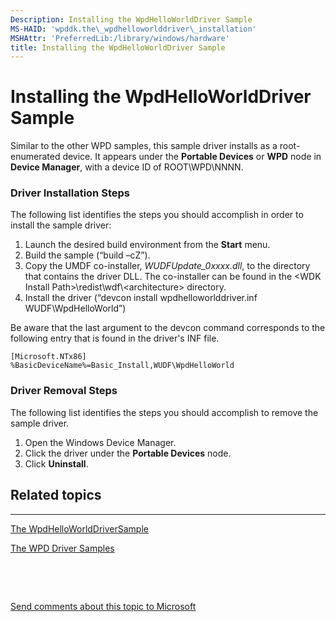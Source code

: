 ```yaml
---
Description: Installing the WpdHelloWorldDriver Sample
MS-HAID: 'wpddk.the\_wpdhelloworlddriver\_installation'
MSHAttr: 'PreferredLib:/library/windows/hardware'
title: Installing the WpdHelloWorldDriver Sample
---
```


# Installing the WpdHelloWorldDriver Sample


Similar to the other WPD samples, this sample driver installs as a root-enumerated device. It appears under the **Portable Devices** or **WPD** node in **Device Manager**, with a device ID of ROOT\\WPD\\NNNN.

### <span id="Driver_Installation_Steps"></span><span id="driver_installation_steps"></span><span id="DRIVER_INSTALLATION_STEPS"></span>Driver Installation Steps

The following list identifies the steps you should accomplish in order to install the sample driver:

1.  Launch the desired build environment from the **Start** menu.
2.  Build the sample (“build –cZ”).
3.  Copy the UMDF co-installer, *WUDFUpdate\_0xxxx.dll*, to the directory that contains the driver DLL. The co-installer can be found in the &lt;WDK Install Path&gt;\\redist\\wdf\\&lt;architecture&gt; directory.
4.  Install the driver (“devcon install wpdhelloworlddriver.inf WUDF\\WpdHelloWorld”)

Be aware that the last argument to the devcon command corresponds to the following entry that is found in the driver's INF file.

```ManagedCPlusPlus
[Microsoft.NTx86]
%BasicDeviceName%=Basic_Install,WUDF\WpdHelloWorld
```

### <span id="Driver_Removal_Steps"></span><span id="driver_removal_steps"></span><span id="DRIVER_REMOVAL_STEPS"></span>Driver Removal Steps

The following list identifies the steps you should accomplish to remove the sample driver.

1.  Open the Windows Device Manager.
2.  Click the driver under the **Portable Devices** node.
3.  Click **Uninstall**.

## <span id="related_topics"></span>Related topics


****
[The WpdHelloWorldDriverSample](the-sample-driver-architecture.md)

[The WPD Driver Samples](the-wpd-driver-samples.md)

 

 

[Send comments about this topic to Microsoft](mailto:wsddocfb@microsoft.com?subject=Documentation%20feedback%20[wpd_dk\wpddk]:%20Installing%20the%20WpdHelloWorldDriver%20Sample%20%20RELEASE:%20%281/5/2017%29&body=%0A%0APRIVACY%20STATEMENT%0A%0AWe%20use%20your%20feedback%20to%20improve%20the%20documentation.%20We%20don't%20use%20your%20email%20address%20for%20any%20other%20purpose,%20and%20we'll%20remove%20your%20email%20address%20from%20our%20system%20after%20the%20issue%20that%20you're%20reporting%20is%20fixed.%20While%20we're%20working%20to%20fix%20this%20issue,%20we%20might%20send%20you%20an%20email%20message%20to%20ask%20for%20more%20info.%20Later,%20we%20might%20also%20send%20you%20an%20email%20message%20to%20let%20you%20know%20that%20we've%20addressed%20your%20feedback.%0A%0AFor%20more%20info%20about%20Microsoft's%20privacy%20policy,%20see%20http://privacy.microsoft.com/default.aspx. "Send comments about this topic to Microsoft")




